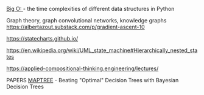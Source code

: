 [Big O: ](https://www.pythonmorsels.com/time-complexities/) - the time complexities of different data structures in Python

Graph theory, graph convolutional networks, knowledge graphs
https://albertazout.substack.com/p/gradient-ascent-10

https://statecharts.github.io/

https://en.wikipedia.org/wiki/UML_state_machine#Hierarchically_nested_states

https://applied-compositional-thinking.engineering/lectures/



PAPERS
[MAPTREE](https://arxiv.org/abs/2309.15312) -  Beating "Optimal" Decision Trees with Bayesian Decision Trees
